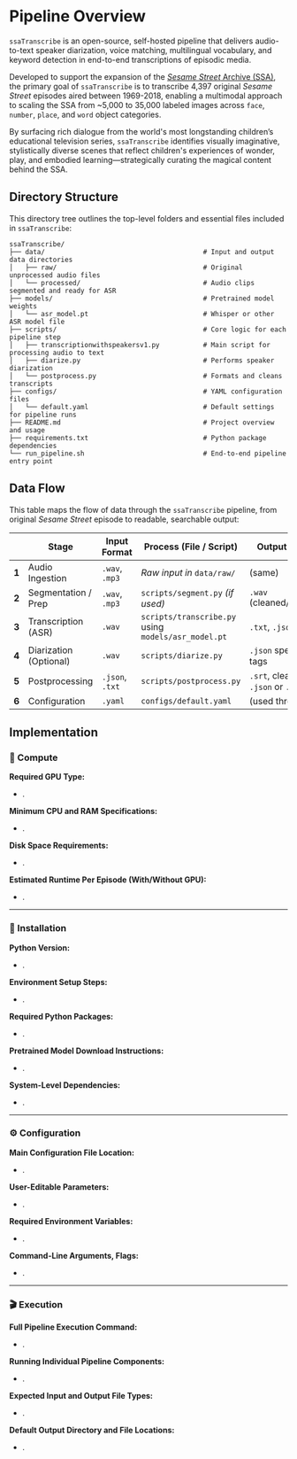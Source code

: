 # Pipeline Overview

`ssaTranscribe` is an open-source, self-hosted pipeline that delivers audio-to-text speaker diarization, voice matching, multilingual vocabulary, and keyword detection in end-to-end transcriptions of episodic media.

Developed to support the expansion of the <a href="https://www.sesamestreetarchive.io/" target="_blank" rel="noopener noreferrer">_Sesame Street_ Archive (SSA)</a>, the primary goal of `ssaTranscribe` is to transcribe 4,397 original _Sesame Street_ episodes aired between 1969-2018, enabling a multimodal approach to scaling the SSA from ~5,000 to 35,000 labeled images across `face`, `number`, `place`, and `word` object categories.

By surfacing rich dialogue from the world's most longstanding children’s educational television series, `ssaTranscribe` identifies visually imaginative, stylistically diverse scenes that reflect children's experiences of wonder, play, and embodied learning—strategically curating the magical content behind the SSA.

## Directory Structure

This directory tree outlines the top-level folders and essential files included in `ssaTranscribe`:

```plaintext
ssaTranscribe/
├── data/                                        # Input and output data directories
│   ├── raw/                                     # Original unprocessed audio files
│   └── processed/                               # Audio clips segmented and ready for ASR
├── models/                                      # Pretrained model weights
│   └── asr_model.pt                             # Whisper or other ASR model file
├── scripts/                                     # Core logic for each pipeline step
│   ├── transcriptionwithspeakersv1.py           # Main script for processing audio to text
│   ├── diarize.py                               # Performs speaker diarization
│   └── postprocess.py                           # Formats and cleans transcripts
├── configs/                                     # YAML configuration files
│   └── default.yaml                             # Default settings for pipeline runs
├── README.md                                    # Project overview and usage
├── requirements.txt                             # Python package dependencies
└── run_pipeline.sh                              # End-to-end pipeline entry point
```

## Data Flow

This table maps the flow of data through the `ssaTranscribe` pipeline, from original _Sesame Street_ episode to readable, searchable output:

|     | Stage                  | Input Format    | Process (File / Script)                             | Output Format                     | Output Location        |
|-----| ---------------------- | --------------- | --------------------------------------------------- | --------------------------------- | ---------------------- |
|**1**| Audio Ingestion        | `.wav`, `.mp3`  | *Raw input in* `data/raw/`                          | (same)                            | `data/raw/`            |
|**2**| Segmentation / Prep    | `.wav`, `.mp3`  | `scripts/segment.py` *(if used)*                    | `.wav` (cleaned/trimmed)          | `data/processed/`      |
|**3**| Transcription (ASR)    | `.wav`          | `scripts/transcribe.py` using `models/asr_model.pt` | `.txt`, `.json`                   | `outputs/transcripts/` |
|**4**| Diarization (Optional) | `.wav`          | `scripts/diarize.py`                                | `.json` speaker tags              | `outputs/transcripts/` |
|**5**| Postprocessing         | `.json`, `.txt` | `scripts/postprocess.py`                            | `.srt`, cleaned `.json` or `.txt` | `outputs/transcripts/` |
|**6**| Configuration          | `.yaml`         | `configs/default.yaml`                              | (used throughout)                 | —                      |

## Implementation

### 💪 Compute

**Required GPU Type:**
- .

**Minimum CPU and RAM Specifications:**
- .

**Disk Space Requirements:**
- .

**Estimated Runtime Per Episode (With/Without GPU):**
- .

---

### 📩 Installation

**Python Version:**
- .

**Environment Setup Steps:**
- .

**Required Python Packages:**
- .

**Pretrained Model Download Instructions:**
- .

**System-Level Dependencies:**
- .

---

### ⚙️ Configuration

**Main Configuration File Location:**
- .

**User-Editable Parameters:**
- .

**Required Environment Variables:**
- .

**Command-Line Arguments, Flags:**
- .

---

### 🎬 Execution

**Full Pipeline Execution Command:**
- .

**Running Individual Pipeline Components:**
- .

**Expected Input and Output File Types:**
- .

**Default Output Directory and File Locations:**
- .

